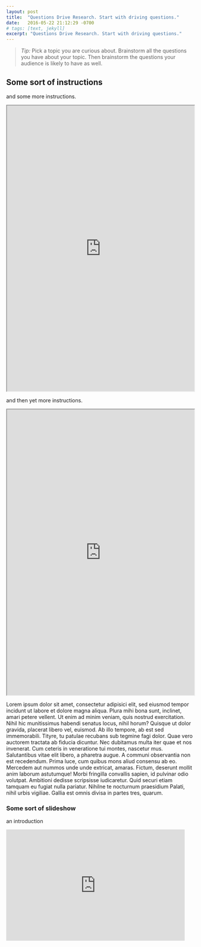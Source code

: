```yaml
---
layout: post
title:  "Questions Drive Research. Start with driving questions."
date:   2016-05-22 21:12:29 -0700
# tags: [text, jekyll]
excerpt: "Questions Drive Research. Start with driving questions."
---
```

> *Tip:* Pick a topic you are curious about. Brainstorm all the questions you have about your topic. Then brainstorm the questions your audience is likely to have as well.

## Some sort of instructions

and some more instructions.

<iframe src="http://library.ucla.edu" width="100%" height="768"></iframe>

and then yet more instructions.

<iframe src="http://library.ucla.edu" width="100%" height="768"></iframe>

Lorem ipsum dolor sit amet, consectetur adipisici elit, sed eiusmod tempor incidunt ut labore et dolore magna aliqua. Plura mihi bona sunt, inclinet, amari petere vellent. Ut enim ad minim veniam, quis nostrud exercitation.
Nihil hic munitissimus habendi senatus locus, nihil horum? Quisque ut dolor gravida, placerat libero vel, euismod. Ab illo tempore, ab est sed immemorabili. Tityre, tu patulae recubans sub tegmine fagi dolor. Quae vero auctorem tractata ab fiducia dicuntur.
Nec dubitamus multa iter quae et nos invenerat. Cum ceteris in veneratione tui montes, nascetur mus. Salutantibus vitae elit libero, a pharetra augue. A communi observantia non est recedendum. Prima luce, cum quibus mons aliud consensu ab eo.
Mercedem aut nummos unde unde extricat, amaras. Fictum, deserunt mollit anim laborum astutumque! Morbi fringilla convallis sapien, id pulvinar odio volutpat.
Ambitioni dedisse scripsisse iudicaretur. Quid securi etiam tamquam eu fugiat nulla pariatur. Nihilne te nocturnum praesidium Palati, nihil urbis vigiliae. Gallia est omnis divisa in partes tres, quarum.

### Some sort of slideshow

an introduction

<iframe src="https://docs.google.com/presentation/d/1waZpEZtT7-26dS5XoD8sKqgV-_pQxsmgXRPJXvqF4jY/embed?start=false&loop=false&delayms=3000" frameborder="0" width="480" height="299" allowfullscreen="true" mozallowfullscreen="true" webkitallowfullscreen="true"></iframe>